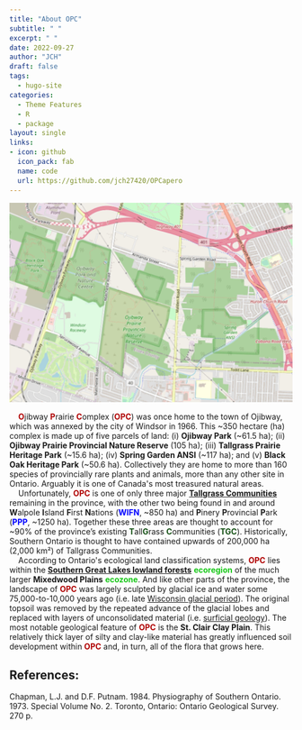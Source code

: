 ```yaml
---
title: "About OPC"
subtitle: " "
excerpt: " "
date: 2022-09-27
author: "JCH"
draft: false
tags:
  - hugo-site
categories:
  - Theme Features
  - R
  - package
layout: single
links:
- icon: github
  icon_pack: fab
  name: code
  url: https://github.com/jch27420/OPCapero
---
```


<div style="text-align: center;">
<img src="images/OPCmap1.jpg" alt="OPCmap" width="600px"/>
</div>

<style type="text/css">
#Dred { font-weight: bold; color: rgb(175, 0, 0); }
#Gold { font-weight: bold; color: rgb(230, 190, 0); }
#Gr2 { font-weight: bold; color: rgb(25, 200, 25); }
#Fgr { font-weight: bold; color: rgb(20, 80, 20); }
#Blue { font-weight: bold; color: blue; }
#Db2 { font-weight: bold; color: rgb(0, 0, 100); }
#V { font-weight: bold; color: rgb(180, 73, 255); }
#Purple { font-weight: bold; color: rgb(150, 0, 255); }
#Dpurp { font-weight: bold; color: rgb(95, 0, 161); }
#Magenta { font-weight: bold; color: rgb(255, 0, 255); }
#Coral { font-weight: bold; color: rgb(255, 127, 80); }
#Crim { font-weight: bold; color: rgb(220, 20, 60); }
#Rasp { font-weight: bold; color: rgb(227, 11, 92); }
#Lgray { font-weight: bold; color: rgb(190, 190, 190); }
#Gray { font-weight: bold; color: rgb(155, 155, 155); }
#Dgray { font-weight: bold; color: rgb(95, 95, 95); }
#Brown { font-weight: bold; color: rgb(165, 42, 42); }
#Rust { font-weight: bold; color: rgb(183, 65, 14); }
#Dbr { font-weight: bold; color: rgb(100, 20, 20); }
</style>

<!-- this is a subheadline -->
&nbsp; &nbsp; <span id="Dred">O</span>jibway <span id="Dred">P</span>rairie <span id="Dred">C</span>omplex (<span id="Dred">OPC</span>) was once home to the town of Ojibway, which was annexed by the city of Windsor in 1966. This ~350 hectare (ha) complex is made up of five parcels of land: (i) **Ojibway Park** (~61.5 ha); (ii) **Ojibway Prairie Provincial Nature Reserve** (105 ha); (iii) **Tallgrass Prairie Heritage Park** (~15.6 ha); (iv) **Spring Garden ANSI** (~117 ha); and (v) **Black Oak Heritage Park** (~50.6 ha). Collectively they are home to more than 160 species of provincially rare plants and animals, more than any other site in Ontario. Arguably it is one of Canada's most treasured natural areas.  
&nbsp; &nbsp; Unfortunately, <span id="Dred">OPC</span> is one of only three major **[Tallgrass Communities](https://tallgrassontario.org/wp-site/)** remaining in the province, with the other two being found in and around **W**alpole **I**sland **F**irst **N**ations (<span id="Blue">WIFN</span>, ~850 ha) and **P**inery **P**rovincial **P**ark (<span id="Blue">PPP</span>, ~1250 ha). Together these three areas are thought to account for ~90% of the province’s existing <span id="Fgr">T</span>all<span id="Fgr">G</span>rass <span id="Fgr">C</span>ommunities (<span id="Fgr">TGC</span>). Historically, Southern Ontario is thought to have contained upwards of 200,000 ha (2,000 km&#178;) of Tallgrass Communities.  
&nbsp; &nbsp; According to Ontario's ecological land classification systems, <span id="Dred">OPC</span> lies within the **[Southern Great Lakes lowland forests](https://www.ontario.ca/page/ecosystems-ontario-part-1-ecozones-and-ecoregions)** <span id="Gr2">ecoregion</span> of the much larger **Mixedwood Plains** <span id="Gr2">ecozone</span>. And like other parts of the province, the landscape of <span id="Dred">OPC</span> was largely sculpted by glacial ice and water some 75,000-to-10,000 years ago (i.e. late [Wisconsin glacial period](https://opentextbc.ca/geology/chapter/16-1-glacial-periods-in-earths-history/)). The original topsoil was removed by the repeated advance of the glacial lobes and replaced with layers of unconsolidated material (i.e. [surficial geology](https://www.mndm.gov.on.ca/en/mines-and-minerals/geoscience/surficial-geology)). The most notable geological feature of <span id="Dred">OPC</span> is the **St. Clair Clay Plain**. This relatively thick layer of silty and clay-like material has greatly influenced soil development within <span id="Dred">OPC</span> and, in turn, all of the flora that grows here. 

## References:
Chapman, L.J. and D.F. Putnam. 1984. Physiography of Southern Ontario. 1973. Special Volume No. 2. Toronto, Ontario: Ontario Geological Survey. 270 p.



